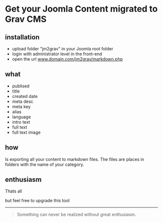 # Get your Joomla Content migrated to Grav CMS

## installation

- upload folder "jm2grav" in your Joomla root folder
- login with administrator level in the front-end
- open the url www.domain.com/jm2grav/markdown.php

## what

- publised
- title
- created date
- meta desc
- meta key
- alias
- language
- intro text
- full text
- full text image

## how

Is exporting all your content to markdown files. The files are places in folders with the name of your category.

## enthusiasm

Thats all

but feel free to upgrade this tool

---

>Something can never be realized without great enthusiasm.




